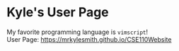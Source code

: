 # Kyle's User Page
My favorite programming language is `vimscript`! <br>
User Page: https://mrkylesmith.github.io/CSE110Website
